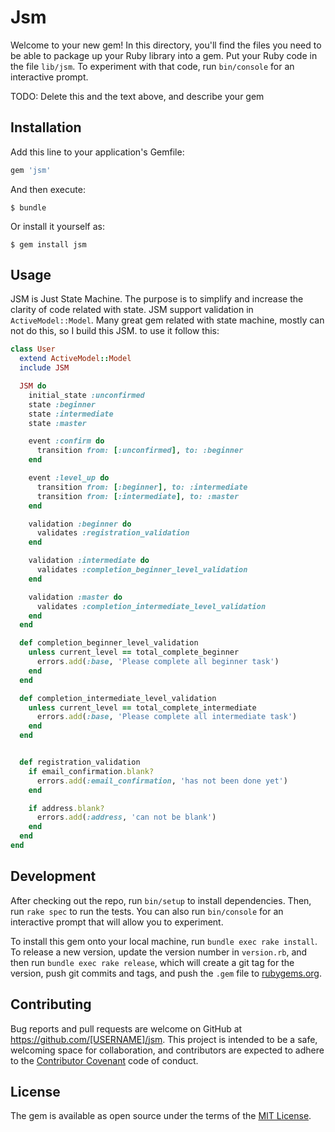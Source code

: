 # Jsm

Welcome to your new gem! In this directory, you'll find the files you need to be able to package up your Ruby library into a gem. Put your Ruby code in the file `lib/jsm`. To experiment with that code, run `bin/console` for an interactive prompt.

TODO: Delete this and the text above, and describe your gem

## Installation

Add this line to your application's Gemfile:

```ruby
gem 'jsm'
```

And then execute:

    $ bundle

Or install it yourself as:

    $ gem install jsm

## Usage

JSM is Just State Machine. The purpose is to simplify and increase the clarity of code related with state. JSM support validation in `ActiveModel::Model`. Many great gem related with state machine, mostly can not do this, so I build this JSM. to use it follow this:

```ruby
class User
  extend ActiveModel::Model
  include JSM

  JSM do
    initial_state :unconfirmed
    state :beginner
    state :intermediate
    state :master

    event :confirm do
      transition from: [:unconfirmed], to: :beginner
    end

    event :level_up do
      transition from: [:beginner], to: :intermediate
      transition from: [:intermediate], to: :master
    end

    validation :beginner do
      validates :registration_validation
    end

    validation :intermediate do
      validates :completion_beginner_level_validation
    end

    validation :master do
      validates :completion_intermediate_level_validation
    end
  end

  def completion_beginner_level_validation
    unless current_level == total_complete_beginner
      errors.add(:base, 'Please complete all beginner task')
    end
  end

  def completion_intermediate_level_validation
    unless current_level == total_complete_intermediate
      errors.add(:base, 'Please complete all intermediate task')
    end
  end


  def registration_validation
    if email_confirmation.blank?
      errors.add(:email_confirmation, 'has not been done yet')
    end

    if address.blank?
      errors.add(:address, 'can not be blank')
    end
  end
end
```

## Development

After checking out the repo, run `bin/setup` to install dependencies. Then, run `rake spec` to run the tests. You can also run `bin/console` for an interactive prompt that will allow you to experiment.

To install this gem onto your local machine, run `bundle exec rake install`. To release a new version, update the version number in `version.rb`, and then run `bundle exec rake release`, which will create a git tag for the version, push git commits and tags, and push the `.gem` file to [rubygems.org](https://rubygems.org).

## Contributing

Bug reports and pull requests are welcome on GitHub at https://github.com/[USERNAME]/jsm. This project is intended to be a safe, welcoming space for collaboration, and contributors are expected to adhere to the [Contributor Covenant](contributor-covenant.org) code of conduct.


## License

The gem is available as open source under the terms of the [MIT License](http://opensource.org/licenses/MIT).
